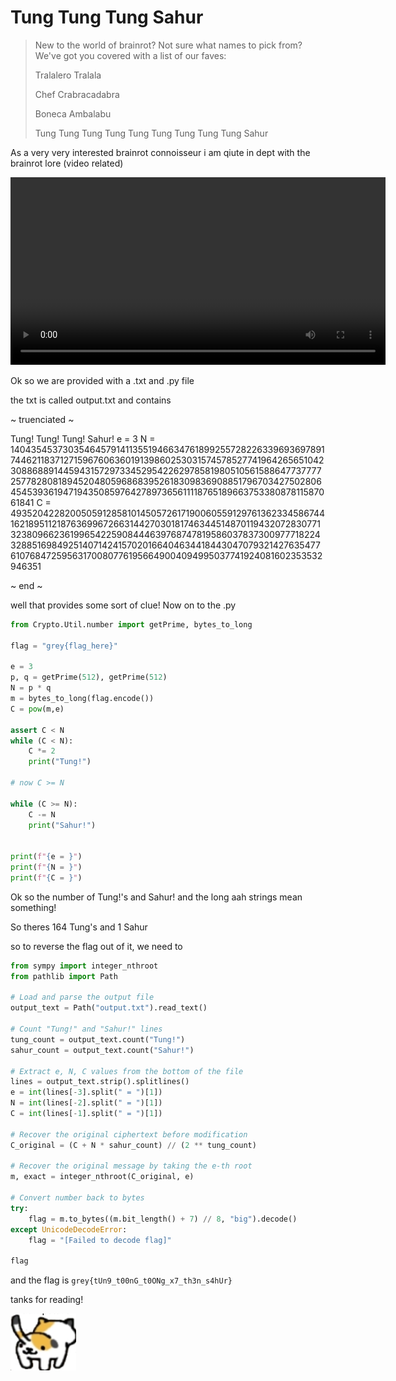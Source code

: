 # Tung Tung Tung Sahur

> New to the world of brainrot? Not sure what names to pick from? We've got you covered with a list of our faves:
> 
> Tralalero Tralala
> 
> Chef Crabracadabra
> 
> Boneca Ambalabu
> 
> Tung Tung Tung Tung Tung Tung Tung Tung Tung Sahur

As a very very interested brainrot connoisseur i am qiute in dept with the brainrot lore
(video related)

<video controls width="600">
  <source src="https://github.com/saumilthecode/writeup-of-sorts-greyhats-2025/raw/main/Tung%20Tung%20Tung%20Sahur/ScreenRecording_04-08-2025%2020-43-38_1.MP4?raw=true" type="video/mp4">
  Your browser does not support the video tag.
</video>

Ok so we are provided with a .txt and .py file

the txt is called output.txt and contains

~ truenciated ~

Tung!
Tung!
Tung!
Sahur!
e = 3
N = 140435453730354645791411355194663476189925572822633969369789174462118371271596760636019139860253031574578527741964265651042308868891445943157297334529542262978581980510561588647737777257782808189452048059686839526183098369088517967034275028064545393619471943508597642789736561111876518966375338087811587061841
C = 49352042282005059128581014505726171900605591297613623345867441621895112187636996726631442703018174634451487011943207283077132380966236199654225908444639768747819586037837300977718224328851698492514071424157020166404634418443047079321427635477610768472595631700807761956649004094995037741924081602353532946351

~ end ~

well that provides some sort of clue! Now on to the .py

```python
from Crypto.Util.number import getPrime, bytes_to_long

flag = "grey{flag_here}"

e = 3
p, q = getPrime(512), getPrime(512)
N = p * q 
m = bytes_to_long(flag.encode())
C = pow(m,e)

assert C < N 
while (C < N):
    C *= 2
    print("Tung!")

# now C >= N

while (C >= N):
    C -= N 
    print("Sahur!")


print(f"{e = }")
print(f"{N = }")
print(f"{C = }")
```

Ok so the number of Tung!'s and Sahur! and the long aah strings mean something!

So theres 164 Tung's and 1 Sahur

so to reverse the flag out of it, we need to 

```python
from sympy import integer_nthroot
from pathlib import Path

# Load and parse the output file
output_text = Path("output.txt").read_text()

# Count "Tung!" and "Sahur!" lines
tung_count = output_text.count("Tung!")
sahur_count = output_text.count("Sahur!")

# Extract e, N, C values from the bottom of the file
lines = output_text.strip().splitlines()
e = int(lines[-3].split(" = ")[1])
N = int(lines[-2].split(" = ")[1])
C = int(lines[-1].split(" = ")[1])

# Recover the original ciphertext before modification
C_original = (C + N * sahur_count) // (2 ** tung_count)

# Recover the original message by taking the e-th root
m, exact = integer_nthroot(C_original, e)

# Convert number back to bytes
try:
    flag = m.to_bytes((m.bit_length() + 7) // 8, "big").decode()
except UnicodeDecodeError:
    flag = "[Failed to decode flag]"

flag
```

and the flag is `grey{tUn9_t00nG_t0ONg_x7_th3n_s4hUr}`

tanks for reading!

![](https://raw.githubusercontent.com/saumilthecode/writeup-of-sorts-greyhats-2025/refs/heads/main/Idk/cat.webp)